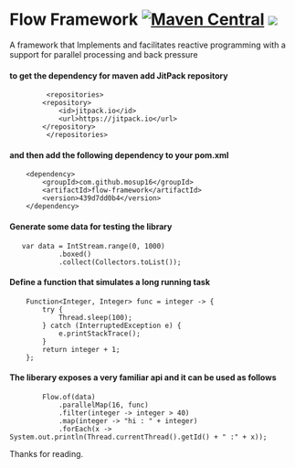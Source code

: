 # Flow Framework [![Maven Central](https://img.shields.io/maven-central/v/io.github.mosup16/flow-framework.svg?label=Maven%20Central)](https://search.maven.org/search?q=g:%22io.github.mosup16%22%20AND%20a:%22flow-framework%22)  [![](https://jitpack.io/v/mosup16/flow-framework.svg)](https://jitpack.io/#mosup16/flow-framework)
A framework that Implements and facilitates reactive programming with a support for parallel processing and back
pressure

#### to get the dependency for maven add JitPack repository
```    
         <repositories>
		<repository>
		    <id>jitpack.io</id>
		    <url>https://jitpack.io</url>
		</repository>
         </repositories>
```
#### and then add the following dependency to your pom.xml 
```
	<dependency>
	    <groupId>com.github.mosup16</groupId>
	    <artifactId>flow-framework</artifactId>
	    <version>439d7dd0b4</version>
	</dependency>
```
#### Generate some data for testing the library

       var data = IntStream.range(0, 1000)
                .boxed()
                .collect(Collectors.toList());

#### Define a function that simulates a long running task

        Function<Integer, Integer> func = integer -> {
            try {
                Thread.sleep(100);
            } catch (InterruptedException e) {
                e.printStackTrace();
            }
            return integer + 1;
        };

#### The liberary exposes a very familiar api and it can be used as follows

            Flow.of(data)
                .parallelMap(16, func)
                .filter(integer -> integer > 40)
                .map(integer -> "hi : " + integer)
                .forEach(x -> System.out.println(Thread.currentThread().getId() + " :" + x));

Thanks for reading.
